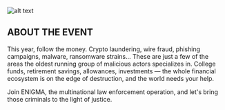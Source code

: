![alt text](https://i.imgur.com/ctSLMID.png)	

## ABOUT THE EVENT

This year, follow the money.
Crypto laundering, wire fraud, phishing campaigns, malware, ransomware strains… These are just a few of the areas the oldest running group of malicious actors specializes in. College funds, retirement savings, allowances, investments — the whole financial ecosystem is on the edge of destruction, and the world needs your help.

Join ENIGMA, the multinational law enforcement operation, and let's bring those criminals to the light of justice.
